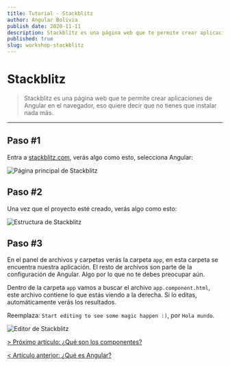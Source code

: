```yaml
---
title: Tutorial - Stackblitz
author: Angular Bolivia
publish date: 2020-11-11
description: Stackblitz es una página web que te permite crear aplicaciones de Angular en el navegador, eso quiere decir que no tienes que instalar nada más.
published: true
slug: workshop-stackblitz
---
```


# Stackblitz

> Stackblitz es una página web que te permite crear aplicaciones de Angular en el navegador, eso quiere decir que no tienes que instalar nada más.

***

## Paso #1

Entra a <a href="https://stackblitz.com" target="_blank" rel="noopener noreferrer">stackblitz.com</a>, verás algo como esto, selecciona Angular:

<div>
  <img src="/assets/img/stackblitz.png" alt="Página principal de Stackblitz">
</div>

## Paso #2

Una vez que el proyecto esté creado, verás algo como esto:

<div>
  <img src="/assets/img/stackblitz-1.png" alt="Estructura de Stackblitz">
</div>

## Paso #3

En el panel de archivos y carpetas verás la carpeta `app`, en esta carpeta se encuentra nuestra aplicación. El resto de archivos son parte de la configuración de Angular. Algo por lo que no te debes preocupar aún.

Dentro de la carpeta `app` vamos a buscar el archivo `app.component.html`, este archivo contiene lo que estás viendo a la derecha. Si lo editas, automáticamente verás los resultados. 

Reemplaza: `Start editing to see some magic happen :)`, por `Hola mundo`.

<div>
  <img src="/assets/img/stackblitz-2.png" alt="Editor de Stackblitz">
</div>

[> Próximo artículo: ¿Qué son los componentes?](/blog/workshop-components)

[< Artículo anterior: ¿Qué es Angular?](/blog/workshop-angular)
